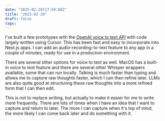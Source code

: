 ```yaml
---
date: "2025-02-28T17:59:00Z"
title: "2025-02-28"
draft: false
tags:
---
```


I've built a few prototypes with the [OpenAI voice to text API](https://platform.openai.com/docs/guides/speech-to-text?lang=javascript) with code largely written using Cursor.
This has been fast and easy to incorporate into Next.js apps.
I can add an audio-recording-to-text feature to any app in a couple of minutes, ready for use in a production environment.

There are several other options for voice to text as well.
MacOS has a built-in voice to text feature and there are several other Whisper wrappers available, some that can run locally.
Talking is much faster than typing and allows me to capture raw thoughts faster, which I can then refine later.
LLMs are also quite good at structuring these raw thoughts into a more refined form that I can then edit.

This is not to replace writing, but actually to make it easier for me to write more frequently.
There are lots of times when I have an idea that I want to capture and return to later.
The more I can capture when it's top of mind, the more likely I can come back later and do something with it.
